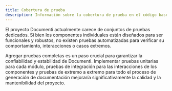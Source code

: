 ```yaml
---
title: Cobertura de prueba
description: Información sobre la cobertura de prueba en el código base de Documenti.
---
```


El proyecto Documenti actualmente carece de conjuntos de pruebas dedicados. Si bien los componentes individuales están diseñados para ser funcionales y robustos, no existen pruebas automatizadas para verificar su comportamiento, interacciones o casos extremos.

Agregar pruebas completas es un paso crucial para garantizar la confiabilidad y estabilidad de Documenti. Implementar pruebas unitarias para cada módulo, pruebas de integración para las interacciones de los componentes y pruebas de extremo a extremo para todo el proceso de generación de documentación mejoraría significativamente la calidad y la mantenibilidad del proyecto.




